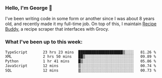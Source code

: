 ### Hello, I'm George 👋

I've been writing code in some form or another since I was about 8 years old, and recently made it my full-time job. On top of this, I maintain [Recipe Buddy](https://github.com/georgegebbett/recipe-buddy), a recipe scraper that interfaces with Grocy.  

<!--
**georgegebbett/georgegebbett** is a ✨ _special_ ✨ repository because its `README.md` (this file) appears on your GitHub profile.

Here are some ideas to get you started:

- 🔭 I’m currently working on ...
- 🌱 I’m currently learning ...
- 👯 I’m looking to collaborate on ...
- 🤔 I’m looking for help with ...
- 💬 Ask me about ...
- 📫 How to reach me: ...
- 😄 Pronouns: ...
- ⚡ Fun fact: ...
-->

### What I've been up to this week:
<!--START_SECTION:waka-->

```txt
TypeScript       23 hrs 23 mins  ████████████████████▒░░░░   81.26 %
XML              2 hrs 50 mins   ██▒░░░░░░░░░░░░░░░░░░░░░░   09.89 %
Python           1 hr 41 mins    █▒░░░░░░░░░░░░░░░░░░░░░░░   05.86 %
JavaScript       12 mins         ▒░░░░░░░░░░░░░░░░░░░░░░░░   00.74 %
SQL              12 mins         ▒░░░░░░░░░░░░░░░░░░░░░░░░   00.73 %
```

<!--END_SECTION:waka-->
